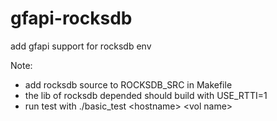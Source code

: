 # gfapi-rocksdb
add gfapi support for rocksdb env

Note: 

* add rocksdb source to ROCKSDB_SRC in Makefile
* the lib of rocksdb depended should build with USE_RTTI=1
* run test with ./basic_test \<hostname> \<vol name>

